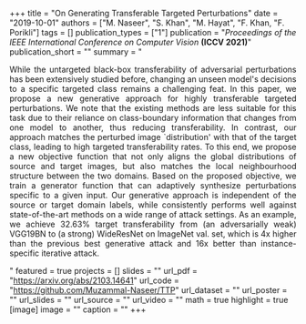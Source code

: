 +++
title = "On Generating Transferable Targeted Perturbations"
date = "2019-10-01"
authors = ["M. Naseer", "S. Khan", "M. Hayat", "F. Khan, "F. Porikli"]
tags = []
publication_types = ["1"]
publication = "_Proceedings of the IEEE International Conference on Computer Vision_ **(ICCV 2021)**"
publication_short = ""
summary = "<p style='text-align: justify;'> While the untargeted black-box transferability of adversarial perturbations has been extensively studied before, changing an unseen model's decisions to a specific targeted class remains a challenging feat. In this paper, we propose a new generative approach for highly transferable targeted perturbations. We note that the existing methods are less suitable for this task due to their reliance on class-boundary information that changes from one model to another, thus reducing transferability. In contrast, our approach matches the perturbed image `distribution' with that of the target class, leading to high targeted transferability rates. To this end, we propose a new objective function that not only aligns the global distributions of source and target images, but also matches the local neighbourhood structure between the two domains. Based on the proposed objective, we train a generator function that can adaptively synthesize perturbations specific to a given input. Our generative approach is independent of the source or target domain labels, while consistently performs well against state-of-the-art methods on a wide range of attack settings. As an example, we achieve 32.63% target transferability from (an adversarially weak) VGG19BN to (a strong) WideResNet on ImageNet val. set, which is 4x higher than the previous best generative attack and 16x better than instance-specific iterative attack.  </p>"
featured = true
projects = []
slides = ""
url_pdf = "https://arxiv.org/abs/2103.14641"
url_code = "https://github.com/Muzammal-Naseer/TTP"
url_dataset = ""
url_poster = ""
url_slides = ""
url_source = ""
url_video = ""
math = true
highlight = true
[image]
image = ""
caption = ""
+++


